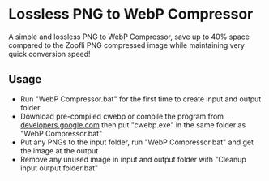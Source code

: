 # Lossless PNG to WebP Compressor
A simple and lossless PNG to WebP Compressor, save up to 40% space compared to the Zopfli PNG compressed image while maintaining very quick conversion speed!
## Usage
- Run "WebP Compressor.bat" for the first time to create input and output folder
- Download pre-compiled cwebp or compile the program from [developers.google.com](https://developers.google.com/speed/webp/download "developers.google.com") then put "cwebp.exe" in the same folder as "WebP Compressor.bat"
- Put any PNGs to the input folder, run "WebP Compressor.bat" and get the image at the output
- Remove any unused image in input and output folder with "Cleanup input output folder.bat"